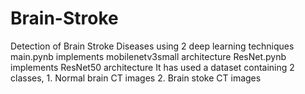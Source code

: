 # Brain-Stroke
Detection of Brain Stroke Diseases using 2 deep learning techniques
main.pynb implements mobilenetv3small architecture
ResNet.pynb implements ResNet50 architecture
It has used a dataset containing 2 classes, 1. Normal brain CT images 2. Brain stoke CT images
